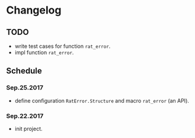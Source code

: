 # Changelog

## TODO

  * write test cases for function `rat_error`.
  * impl function `rat_error`.

## Schedule

### Sep.25.2017

  * define configuration `RatError.Structure` and macro `rat_error` (an API).

### Sep.22.2017

  * init project.

